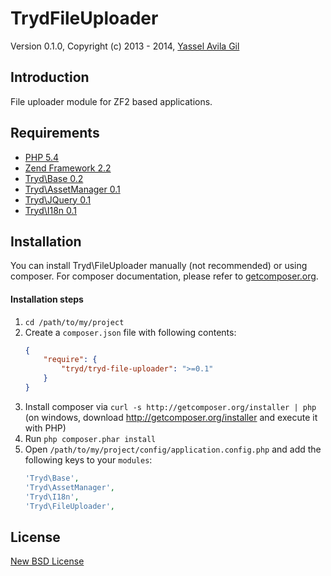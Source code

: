 TrydFileUploader
=====

Version 0.1.0, Copyright (c) 2013 - 2014, [Yassel Avila Gil](http://yasselavila.com/)

## Introduction

File uploader module for ZF2 based applications.

## Requirements

* [PHP 5.4](http://php.net/)
* [Zend Framework 2.2](http://framework.zend.com/)
* [Tryd\Base 0.2](http://github.com/tryd/tryd-base)
* [Tryd\AssetManager 0.1](http://github.com/tryd/tryd-asset-manager)
* [Tryd\JQuery 0.1](http://github.com/tryd/tryd-jquery)
* [Tryd\I18n 0.1](http://github.com/tryd/tryd-i18n)

## Installation

You can install Tryd\FileUploader manually (not recommended) or using composer. 
For composer documentation, please refer to [getcomposer.org](http://getcomposer.org/).

#### Installation steps

  1. `cd /path/to/my/project`
  2. Create a `composer.json` file with following contents:
     ```json
     {
         "require": {
             "tryd/tryd-file-uploader": ">=0.1"
         }
     }
     ```
  3. Install composer via `curl -s http://getcomposer.org/installer | php` (on windows, download
     http://getcomposer.org/installer and execute it with PHP)
  4. Run `php composer.phar install`
  5. Open `/path/to/my/project/config/application.config.php` and add the following keys to your `modules`:
     ```php
     'Tryd\Base',
     'Tryd\AssetManager',
     'Tryd\I18n',
     'Tryd\FileUploader',
     ```

## License

[New BSD License](http://tryd.net/license/new-bsd)
